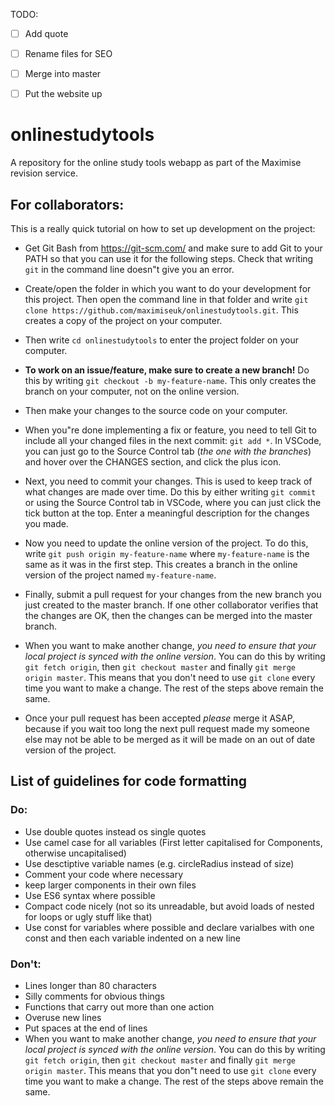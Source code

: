 TODO:

 - [ ] Add quote
 - [ ] Rename files for SEO
 - [ ] Merge into master
 - [ ] Put the website up


# onlinestudytools

A repository for the online study tools webapp as part of the Maximise revision service.

## For collaborators:

This is a really quick tutorial on how to set up development on the project:

- Get Git Bash from https://git-scm.com/ and make sure to add Git to your PATH so that you can use it for the following steps. Check that writing `git` in the command line doesn"t give you an error.

- Create/open the folder in which you want to do your development for this project. Then open the command line in that folder and write `git clone https://github.com/maximiseuk/onlinestudytools.git`. This creates a copy of the project on your computer.

- Then write `cd onlinestudytools` to enter the project folder on your computer.

- **To work on an issue/feature, make sure to create a new branch!** Do this by writing `git checkout -b my-feature-name`. This only creates the branch on your computer, not on the online version.

- Then make your changes to the source code on your computer.

- When you"re done implementing a fix or feature, you need to tell Git to include all your changed files in the next commit: `git add *`. In VSCode, you can just go to the Source Control tab (_the one with the branches_) and hover over the CHANGES section, and click the plus icon.

- Next, you need to commit your changes. This is used to keep track of what changes are made over time. Do this by either writing `git commit` or using the Source Control tab in VSCode, where you can just click the tick button at the top. Enter a meaningful description for the changes you made.

- Now you need to update the online version of the project. To do this, write `git push origin my-feature-name` where `my-feature-name` is the same as it was in the first step. This creates a branch in the online version of the project named `my-feature-name`.

- Finally, submit a pull request for your changes from the new branch you just created to the master branch. If one other collaborator verifies that the changes are OK, then the changes can be merged into the master branch.

- When you want to make another change, _you need to ensure that your local project is synced with the online version_. You can do this by writing `git fetch origin`, then `git checkout master` and finally `git merge origin master`. This means that you don't need to use `git clone` every time you want to make a change. The rest of the steps above remain the same.

 - Once your pull request has been accepted *please* merge it ASAP, because if you wait too long the next pull request made my someone else may not be able to be merged as it will be made on an out of date version of the project.

## List of guidelines for code formatting

### Do:
- Use double quotes instead os single quotes
- Use camel case for all variables (First letter capitalised for Components, otherwise uncapitalised)
- Use desctiptive variable names (e.g. circleRadius instead of size)
- Comment your code where necessary
- keep larger components in their own files
- Use ES6 syntax where possible
- Compact code nicely (not so its unreadable, but avoid loads of nested for loops or ugly stuff like that)
- Use const for variables where possible and declare varialbes with one const and then each variable indented on a new line

### Don't:

- Lines longer than 80 characters
- Silly comments for obvious things
- Functions that carry out more than one action
- Overuse new lines
- Put spaces at the end of lines
- When you want to make another change, _you need to ensure that your local project is synced with the online version_. You can do this by writing `git fetch origin`, then `git checkout master` and finally `git merge origin master`. This means that you don"t need to use `git clone` every time you want to make a change. The rest of the steps above remain the same.
